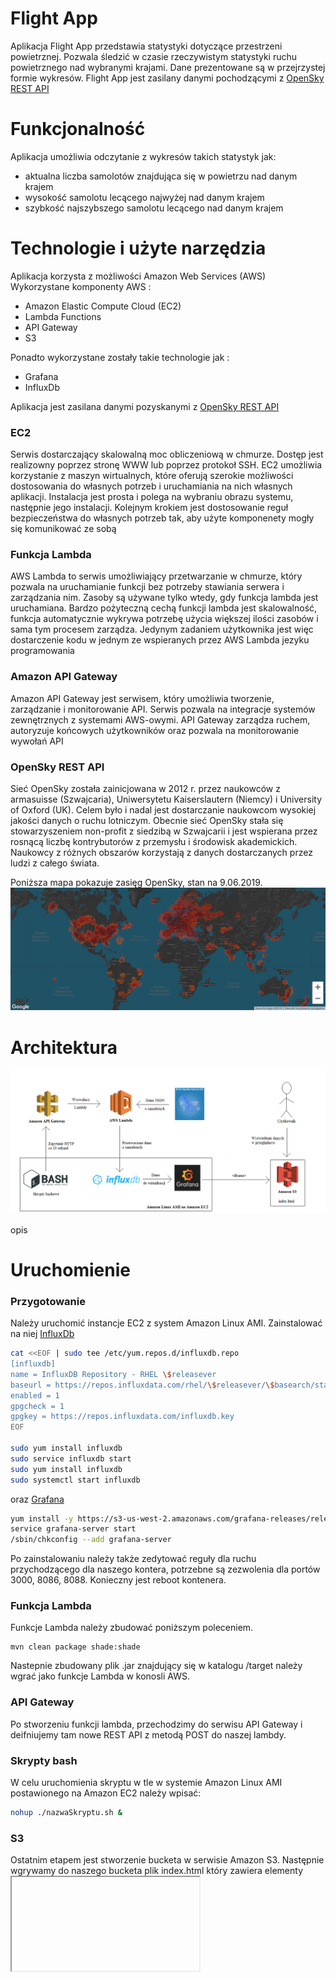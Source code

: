 

# Flight App

Aplikacja Flight App przedstawia statystyki dotyczące przestrzeni powietrznej. Pozwala śledzić w czasie rzeczywistym
statystyki ruchu powietrznego nad wybranymi krajami. Dane prezentowane są w przejrzystej formie wykresów.
Flight App jest zasilany danymi pochodzącymi z [OpenSky REST API](https://opensky-network.org/apidoc/rest.html#) 

# Funkcjonalność

Aplikacja umożliwia odczytanie z wykresów takich statystyk jak:

- aktualna liczba samolotów znajdująca się w powietrzu nad danym krajem
- wysokość samolotu lecącego najwyżej nad danym krajem
- szybkość najszybszego samolotu lecącego nad danym krajem

# Technologie i użyte narzędzia

Aplikacja korzysta z możliwości Amazon Web Services (AWS)
Wykorzystane komponenty AWS :

* Amazon Elastic Compute Cloud (EC2)
* Lambda Functions
* API Gateway
* S3

Ponadto wykorzystane zostały takie technologie jak :

* Grafana
* InfluxDb

Aplikacja jest zasilana danymi pozyskanymi z [OpenSky REST API](https://opensky-network.org/apidoc/rest.html#)

### EC2
Serwis dostarczający skalowalną moc obliczeniową w chmurze. Dostęp jest realizowny poprzez 
stronę WWW lub poprzez protokoł SSH. EC2 umożliwia korzystanie z maszyn wirtualnych, które oferują
szerokie możliwości dostosowania do własnych potrzeb i uruchamiania na nich własnych aplikacji. 
Instalacja jest prosta i polega na wybraniu obrazu systemu, następnie jego instalacji. Kolejnym krokiem jest
dostosowanie reguł bezpieczeństwa do własnych potrzeb tak, aby użyte komponenety mogły się komunikować ze sobą

### Funkcja Lambda
AWS Lambda to serwis umożliwiający przetwarzanie w chmurze, który pozwala na uruchamianie funkcji bez potrzeby 
stawiania serwera i zarządzania nim. Zasoby są używane tylko wtedy, gdy funkcja lambda jest uruchamiana. 
Bardzo pożyteczną cechą funkcji lambda jest skalowalność, funkcja automatycznie wykrywa potrzebę użycia większej ilości 
zasobów i sama tym procesem zarządza. Jedynym zadaniem użytkownika jest więc dostarczenie kodu w jednym ze wspieranych przez
AWS Lambda jezyku programowania 

### Amazon API Gateway
Amazon API Gateway jest serwisem, który umożliwia tworzenie, zarządzanie i monitorowanie API.
Serwis pozwala na integracje systemów zewnętrznych z systemami AWS-owymi. API Gateway zarządza ruchem,
autoryzuje końcowych użytkowników oraz pozwala na monitorowanie wywołań API

### OpenSky REST API
Sieć OpenSky została zainicjowana w 2012 r. przez naukowców z armasuisse (Szwajcaria), Uniwersytetu Kaiserslautern (Niemcy) i University of Oxford (UK). Celem było i nadal jest dostarczanie naukowcom wysokiej jakości danych o ruchu lotniczym. Obecnie sieć OpenSky stała się stowarzyszeniem non-profit z siedzibą w Szwajcarii i jest wspierana przez rosnącą liczbę kontrybutorów z przemysłu i środowisk akademickich. Naukowcy z różnych obszarów korzystają z danych dostarczanych przez ludzi z całego świata.

Poniższa mapa pokazuje zasięg OpenSky, stan na 9.06.2019.
![zasiegOpenSky.png](https://github.com/llukowicz8/LambdaAWS/blob/master/zasiegOpenSky.png)

# Architektura
![architektura.png](https://github.com/llukowicz8/LambdaAWS/blob/master/architektura.png)

opis

# Uruchomienie

### Przygotowanie
Należy uruchomić instancje EC2 z system Amazon Linux AMI. 
Zainstalować na niej [InfluxDb](https://docs.influxdata.com/influxdb/v1.3/introduction/installation/?fbclid=IwAR32tuy6wIiEVf8aUdzU-DpUDCr4BGIb6kzAqw-zBdx5Um9n4mCQEoUArkk#hosting-on-aws) 
```bash
cat <<EOF | sudo tee /etc/yum.repos.d/influxdb.repo
[influxdb]
name = InfluxDB Repository - RHEL \$releasever
baseurl = https://repos.influxdata.com/rhel/\$releasever/\$basearch/stable
enabled = 1
gpgcheck = 1
gpgkey = https://repos.influxdata.com/influxdb.key
EOF

sudo yum install influxdb
sudo service influxdb start
sudo yum install influxdb
sudo systemctl start influxdb
```
oraz [Grafana](https://grafana.com/docs/)
```bash
yum install -y https://s3-us-west-2.amazonaws.com/grafana-releases/release/grafana-5.0.3-1.x86_64.rpm
service grafana-server start
/sbin/chkconfig --add grafana-server
```

Po zainstalowaniu należy także zedytować reguły dla ruchu przychodzącego dla naszego kontera, potrzebne są zezwolenia dla portów 3000, 8086, 8088. Konieczny jest reboot kontenera.

### Funkcja Lambda
Funkcje Lambda należy zbudować poniższym poleceniem.

    mvn clean package shade:shade
    
Nastepnie zbudowany plik .jar znajdujący się w katalogu /target należy wgrać jako funkcje Lambda w konosli AWS.

### API Gateway
Po stworzeniu funkcji lambda, przechodzimy do serwisu API Gateway i deifniujemy tam nowe REST API z metodą POST do naszej lambdy.

### Skrypty bash
W celu uruchomienia skryptu w tle w systemie Amazon Linux AMI postawionego na Amazon EC2 należy wpisać:
```bash
nohup ./nazwaSkryptu.sh &
```

### S3
Ostatnim etapem jest stworzenie bucketa w serwisie Amazon S3. Następnie wgrywamy do naszego bucketa plik index.html który zawiera elementy <iframe>, odwołujące się do Grafany uruchomionej w kontenerze EC2. Po wgraniu pliku przechodzimy do ustawień bucketa w sekcji 'Properties', tam włączamy opcję 'Static website hosting' z ustawionym 'Index document' na index.html. Znajduje się tam link endpointu do naszej strony, który możemy wpisać w przeglądarkę. Należy także sprawdzić i ewentualnie przestawić ustawienia sekcji 'Permission' tak aby nasz bucket był dostępny publicznie.


# Wygląd aplikacji

![wygladAplikacji.png](https://github.com/llukowicz8/LambdaAWS/blob/master/wygladAplikacji.png)
